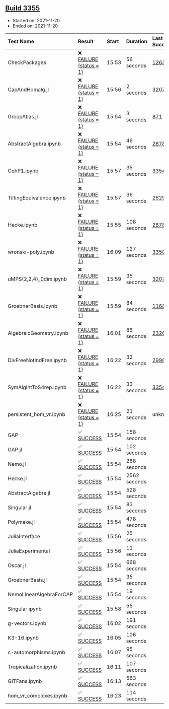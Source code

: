 ## [Build 3355](https://oscarci.mathematik.uni-kl.de/job/oscar-stable/3355/)

* Started on: 2021-11-20
* Ended on: 2021-11-20

| Test Name    | Result | Start | Duration | Last Success | First Failure |
|:-------------|:-------|:------|:---------|:-------------|:--------------|
| CheckPackages | ❌ [FAILURE (status = 1)](https://oscarci.mathematik.uni-kl.de/job/oscar-stable/3355/artifact/logs/build-3355/CheckPackages.log) | 15:53 | 56 seconds | [1263](https://oscarci.mathematik.uni-kl.de/job/oscar-stable/1263/) | [1264](https://oscarci.mathematik.uni-kl.de/job/oscar-stable/1264/) |
| CapAndHomalg.jl | ❌ [FAILURE (status = 1)](https://oscarci.mathematik.uni-kl.de/job/oscar-stable/3355/artifact/logs/build-3355/CapAndHomalg.jl.log) | 15:56 | 2 seconds | [3207](https://oscarci.mathematik.uni-kl.de/job/oscar-stable/3207/) | [3208](https://oscarci.mathematik.uni-kl.de/job/oscar-stable/3208/) |
| GroupAtlas.jl | ❌ [FAILURE (status = 1)](https://oscarci.mathematik.uni-kl.de/job/oscar-stable/3355/artifact/logs/build-3355/GroupAtlas.jl.log) | 15:54 | 3 seconds | [871](https://oscarci.mathematik.uni-kl.de/job/oscar-stable/871/) | [872](https://oscarci.mathematik.uni-kl.de/job/oscar-stable/872/) |
| AbstractAlgebra.ipynb | ❌ [FAILURE (status = 1)](https://oscarci.mathematik.uni-kl.de/job/oscar-stable/3355/artifact/logs/build-3355/AbstractAlgebra.ipynb.log) | 15:54 | 46 seconds | [2878](https://oscarci.mathematik.uni-kl.de/job/oscar-stable/2878/) | [2879](https://oscarci.mathematik.uni-kl.de/job/oscar-stable/2879/) |
| CohP1.ipynb | ❌ [FAILURE (status = 1)](https://oscarci.mathematik.uni-kl.de/job/oscar-stable/3355/artifact/logs/build-3355/CohP1.ipynb.log) | 15:57 | 35 seconds | [3354](https://oscarci.mathematik.uni-kl.de/job/oscar-stable/3354/) | [3355](https://oscarci.mathematik.uni-kl.de/job/oscar-stable/3355/) |
| TiltingEquivalence.ipynb | ❌ [FAILURE (status = 1)](https://oscarci.mathematik.uni-kl.de/job/oscar-stable/3355/artifact/logs/build-3355/TiltingEquivalence.ipynb.log) | 15:57 | 36 seconds | [2629](https://oscarci.mathematik.uni-kl.de/job/oscar-stable/2629/) | [2630](https://oscarci.mathematik.uni-kl.de/job/oscar-stable/2630/) |
| Hecke.ipynb | ❌ [FAILURE (status = 1)](https://oscarci.mathematik.uni-kl.de/job/oscar-stable/3355/artifact/logs/build-3355/Hecke.ipynb.log) | 15:55 | 108 seconds | [2878](https://oscarci.mathematik.uni-kl.de/job/oscar-stable/2878/) | [2879](https://oscarci.mathematik.uni-kl.de/job/oscar-stable/2879/) |
| wronski-poly.ipynb | ❌ [FAILURE (status = 1)](https://oscarci.mathematik.uni-kl.de/job/oscar-stable/3355/artifact/logs/build-3355/wronski-poly.ipynb.log) | 16:09 | 127 seconds | [3350](https://oscarci.mathematik.uni-kl.de/job/oscar-stable/3350/) | [3352](https://oscarci.mathematik.uni-kl.de/job/oscar-stable/3352/) |
| uMPS(2,2,4)_0dim.ipynb | ❌ [FAILURE (status = 1)](https://oscarci.mathematik.uni-kl.de/job/oscar-stable/3355/artifact/logs/build-3355/uMPS-2-2-4-_0dim.ipynb.log) | 15:59 | 35 seconds | [3207](https://oscarci.mathematik.uni-kl.de/job/oscar-stable/3207/) | [3208](https://oscarci.mathematik.uni-kl.de/job/oscar-stable/3208/) |
| GroebnerBasis.ipynb | ❌ [FAILURE (status = 1)](https://oscarci.mathematik.uni-kl.de/job/oscar-stable/3355/artifact/logs/build-3355/GroebnerBasis.ipynb.log) | 15:59 | 84 seconds | [1168](https://oscarci.mathematik.uni-kl.de/job/oscar-stable/1168/) | [1169](https://oscarci.mathematik.uni-kl.de/job/oscar-stable/1169/) |
| AlgebraicGeometry.ipynb | ❌ [FAILURE (status = 1)](https://oscarci.mathematik.uni-kl.de/job/oscar-stable/3355/artifact/logs/build-3355/AlgebraicGeometry.ipynb.log) | 16:01 | 86 seconds | [2326](https://oscarci.mathematik.uni-kl.de/job/oscar-stable/2326/) | [2327](https://oscarci.mathematik.uni-kl.de/job/oscar-stable/2327/) |
| DivFreeNotIndFree.ipynb | ❌ [FAILURE (status = 1)](https://oscarci.mathematik.uni-kl.de/job/oscar-stable/3355/artifact/logs/build-3355/DivFreeNotIndFree.ipynb.log) | 16:22 | 32 seconds | [2998](https://oscarci.mathematik.uni-kl.de/job/oscar-stable/2998/) | [2999](https://oscarci.mathematik.uni-kl.de/job/oscar-stable/2999/) |
| SymAlgIntToS4rep.ipynb | ❌ [FAILURE (status = 1)](https://oscarci.mathematik.uni-kl.de/job/oscar-stable/3355/artifact/logs/build-3355/SymAlgIntToS4rep.ipynb.log) | 16:22 | 33 seconds | [3354](https://oscarci.mathematik.uni-kl.de/job/oscar-stable/3354/) | [3355](https://oscarci.mathematik.uni-kl.de/job/oscar-stable/3355/) |
| persistent_hom_vr.ipynb | ❌ [FAILURE (status = 1)](https://oscarci.mathematik.uni-kl.de/job/oscar-stable/3355/artifact/logs/build-3355/persistent_hom_vr.ipynb.log) | 16:25 | 21 seconds | unknown | unknown |
| GAP | ✅ [SUCCESS](https://oscarci.mathematik.uni-kl.de/job/oscar-stable/3355/artifact/logs/build-3355/GAP.log) | 15:54 | 158 seconds |  |  |
| GAP.jl | ✅ [SUCCESS](https://oscarci.mathematik.uni-kl.de/job/oscar-stable/3355/artifact/logs/build-3355/GAP.jl.log) | 15:54 | 102 seconds |  |  |
| Nemo.jl | ✅ [SUCCESS](https://oscarci.mathematik.uni-kl.de/job/oscar-stable/3355/artifact/logs/build-3355/Nemo.jl.log) | 15:54 | 268 seconds |  |  |
| Hecke.jl | ✅ [SUCCESS](https://oscarci.mathematik.uni-kl.de/job/oscar-stable/3355/artifact/logs/build-3355/Hecke.jl.log) | 15:54 | 2562 seconds |  |  |
| AbstractAlgebra.jl | ✅ [SUCCESS](https://oscarci.mathematik.uni-kl.de/job/oscar-stable/3355/artifact/logs/build-3355/AbstractAlgebra.jl.log) | 15:54 | 528 seconds |  |  |
| Singular.jl | ✅ [SUCCESS](https://oscarci.mathematik.uni-kl.de/job/oscar-stable/3355/artifact/logs/build-3355/Singular.jl.log) | 15:54 | 83 seconds |  |  |
| Polymake.jl | ✅ [SUCCESS](https://oscarci.mathematik.uni-kl.de/job/oscar-stable/3355/artifact/logs/build-3355/Polymake.jl.log) | 15:54 | 478 seconds |  |  |
| JuliaInterface | ✅ [SUCCESS](https://oscarci.mathematik.uni-kl.de/job/oscar-stable/3355/artifact/logs/build-3355/JuliaInterface.log) | 15:56 | 25 seconds |  |  |
| JuliaExperimental | ✅ [SUCCESS](https://oscarci.mathematik.uni-kl.de/job/oscar-stable/3355/artifact/logs/build-3355/JuliaExperimental.log) | 15:56 | 11 seconds |  |  |
| Oscar.jl | ✅ [SUCCESS](https://oscarci.mathematik.uni-kl.de/job/oscar-stable/3355/artifact/logs/build-3355/Oscar.jl.log) | 15:54 | 668 seconds |  |  |
| GroebnerBasis.jl | ✅ [SUCCESS](https://oscarci.mathematik.uni-kl.de/job/oscar-stable/3355/artifact/logs/build-3355/GroebnerBasis.jl.log) | 15:54 | 35 seconds |  |  |
| NemoLinearAlgebraForCAP | ✅ [SUCCESS](https://oscarci.mathematik.uni-kl.de/job/oscar-stable/3355/artifact/logs/build-3355/NemoLinearAlgebraForCAP.log) | 15:54 | 19 seconds |  |  |
| Singular.ipynb | ✅ [SUCCESS](https://oscarci.mathematik.uni-kl.de/job/oscar-stable/3355/artifact/logs/build-3355/Singular.ipynb.log) | 15:58 | 55 seconds |  |  |
| g-vectors.ipynb | ✅ [SUCCESS](https://oscarci.mathematik.uni-kl.de/job/oscar-stable/3355/artifact/logs/build-3355/g-vectors.ipynb.log) | 16:02 | 191 seconds |  |  |
| K3-16.ipynb | ✅ [SUCCESS](https://oscarci.mathematik.uni-kl.de/job/oscar-stable/3355/artifact/logs/build-3355/K3-16.ipynb.log) | 16:05 | 106 seconds |  |  |
| c-automorphisms.ipynb | ✅ [SUCCESS](https://oscarci.mathematik.uni-kl.de/job/oscar-stable/3355/artifact/logs/build-3355/c-automorphisms.ipynb.log) | 16:07 | 95 seconds |  |  |
| Tropicalization.ipynb | ✅ [SUCCESS](https://oscarci.mathematik.uni-kl.de/job/oscar-stable/3355/artifact/logs/build-3355/Tropicalization.ipynb.log) | 16:11 | 107 seconds |  |  |
| GITFans.ipynb | ✅ [SUCCESS](https://oscarci.mathematik.uni-kl.de/job/oscar-stable/3355/artifact/logs/build-3355/GITFans.ipynb.log) | 16:13 | 563 seconds |  |  |
| hom_vr_complexes.ipynb | ✅ [SUCCESS](https://oscarci.mathematik.uni-kl.de/job/oscar-stable/3355/artifact/logs/build-3355/hom_vr_complexes.ipynb.log) | 16:23 | 114 seconds |  |  |
